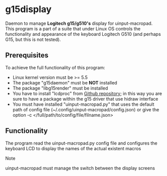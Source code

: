 # g15display
Daemon to manage **Logitech g15/g510's** display for uinput-macropad.  
This program is a part of a suite that under Linux OS controls the functionality and appearance of the keyboard Logitech G510 (and perhaps G15, but this is not tested).  
## Prerequisites
To achieve the full functionality of this program:
* Linux kernel version must be >= 5.5
* The package "g15daemon" must be **NOT** installed
* The package "libg15render" must be installed
* You have to install "lcdproc" from [Github repository](https://github.com/lcdproc/lcdproc); in this way you are sure to have a package within the g15 driver that use hidraw interface
* You must have installed "uinput-macropad.py" that uses the default path of config file (~/.config/uinput-macropad/config.json) or give the option -c </full/path/to/config/file/filname.json>
## Functionality
The program read the uinput-macropad.py config file and configures the keyboard LCD to display the names of the actual existent macros  
> [!NOTE]  
> uinput-macropad must manage the switch between the display screens